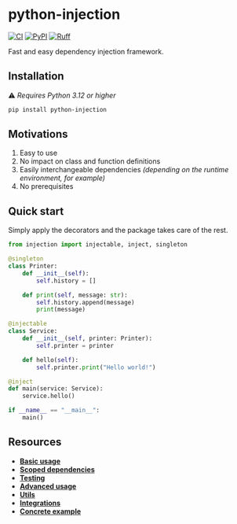 # python-injection

[![CI](https://github.com/100nm/python-injection/actions/workflows/ci.yml/badge.svg)](https://github.com/100nm/python-injection)
[![PyPI](https://img.shields.io/pypi/v/python-injection.svg?color=blue)](https://pypi.org/project/python-injection)
[![Ruff](https://img.shields.io/endpoint?url=https://raw.githubusercontent.com/astral-sh/ruff/main/assets/badge/v2.json)](https://github.com/astral-sh/ruff)

Fast and easy dependency injection framework.

## Installation

⚠️ _Requires Python 3.12 or higher_

```bash
pip install python-injection
```

## Motivations

1. Easy to use
2. No impact on class and function definitions
3. Easily interchangeable dependencies _(depending on the runtime environment, for example)_
4. No prerequisites

## Quick start

Simply apply the decorators and the package takes care of the rest.

```python
from injection import injectable, inject, singleton

@singleton
class Printer:
    def __init__(self):
        self.history = []

    def print(self, message: str):
        self.history.append(message)
        print(message)

@injectable
class Service:
    def __init__(self, printer: Printer):
        self.printer = printer

    def hello(self):
        self.printer.print("Hello world!")

@inject
def main(service: Service):
    service.hello()

if __name__ == "__main__":
    main()
```

## Resources

* [**Basic usage**](https://github.com/100nm/python-injection/tree/prod/documentation/basic-usage.md)
* [**Scoped dependencies**](https://github.com/100nm/python-injection/tree/prod/documentation/scoped-dependencies.md)
* [**Testing**](https://github.com/100nm/python-injection/tree/prod/documentation/testing.md)
* [**Advanced usage**](https://github.com/100nm/python-injection/tree/prod/documentation/advanced-usage.md)
* [**Utils**](https://github.com/100nm/python-injection/tree/prod/documentation/utils.md)
* [**Integrations**](https://github.com/100nm/python-injection/tree/prod/documentation/integrations.md)
* [**Concrete example**](https://github.com/100nm/python-injection-example)
